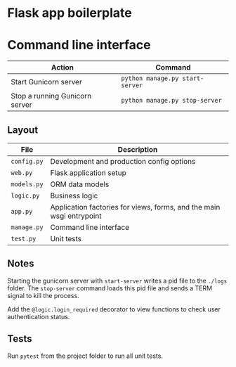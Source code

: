 # Flask app boilerplate

# Command line interface

Action | Command
--- | ---
Start Gunicorn server | `python manage.py start-server`
Stop a running Gunicorn server | `python manage.py stop-server`

## Layout

File | Description
--- | ---
`config.py` | Development and production config options
`web.py` | Flask application setup
`models.py` | ORM data models
`logic.py` | Business logic
`app.py` | Application factories for views, forms, and the main wsgi entrypoint
`manage.py` | Command line interface
`test.py` | Unit tests

## Notes

Starting the gunicorn server with `start-server` writes a pid file to the `./logs` folder. The `stop-server` command loads this pid file and sends a TERM signal to kill the process.

Add the `@logic.login_required` decorator to view functions to check user authentication status.

## Tests

Run `pytest` from the project folder to run all unit tests.